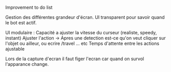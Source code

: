 Improvement to do list

Gestion des différentes grandeur d'écran.
UI transparent pour savoir quand le bot est actif.

UI modulaire :
    Capacité a ajuster la vitesse du curseur (realiste, speedy, instant)
    Ajuster l'action → Apres une detection est-ce qu'on veut cliquer sur l'objet ou ailleur, ou ecrire /travel ... etc
    Temps d'attente entre les actions ajustable

Lors de la capture d'ecran il faut figer l'ecran car quand on survol l'apparance change.
